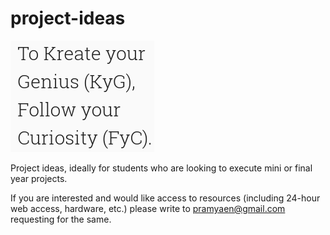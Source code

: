 # project-ideas

![Image](elm/curiosityGenius.png)  

Project ideas, ideally for students who are looking to execute mini or final year projects. 

If you are interested and would like access to resources (including 24-hour web access, hardware, etc.)
please write to pramyaen@gmail.com requesting for the same. 
